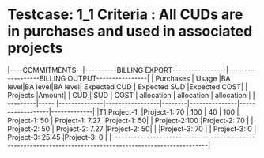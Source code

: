 Testcase: 1_1
Criteria : All CUDs are in purchases and used in associated projects
========


|----COMMITMENTS--|----------BILLING EXPORT-----------------|------------------BILLING OUTPUT----------------|
|     Purchases   |     Usage    |BA level|BA level|BA level| Expected CUD  |  Expected SUD    |Expected COST|
| Projects |Amount|              |  CUD   |  SUD   | COST   |  allocation   |   allocation     | allocation  |
| ---------|----- |--------------|-----------------|--------|---------------|------------------|-------------|
|T1:Project-1,    |Project-1: 70 |   100  |  40    |  100   | Project-1: 50 | Project-1: 7.27  |Project-1: 50|
|   Project-2:100 |Project-2: 70 |                          | Project-2: 50 | Project-2: 7.27  |Project-2: 50|
|                 |Project-3: 70 |                          | Project-3: 0  | Project-3: 25.45 |Project-3: 0 |
|------------------------------------------------------------------------------------------------------------|

